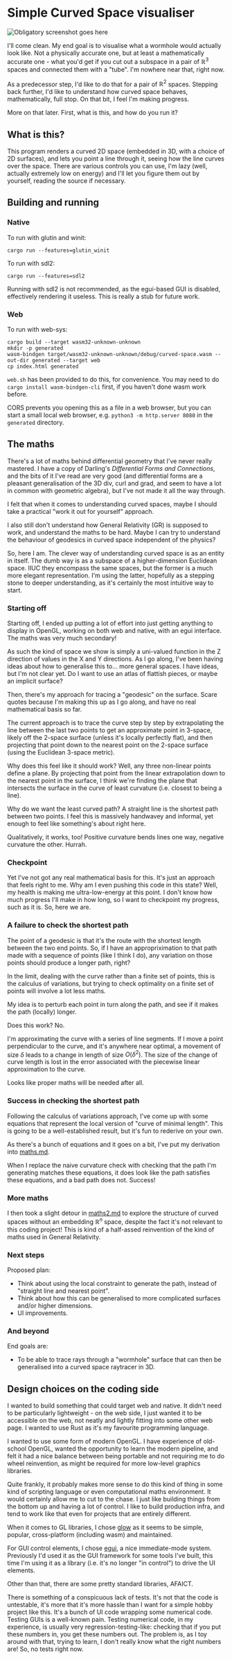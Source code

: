 # Simple Curved Space visualiser

![Obligatory screenshot goes here](curved-surfaces.png)

I'll come clean. My end goal is to visualise what a wormhole would
actually look like. Not a physically accurate one, but at least a
mathematically accurate one - what you'd get if you cut out a subspace
in a pair of $\mathbb{R}^3$ spaces and connected them with a
"tube". I'm nowhere near that, right now.

As a predecessor step, I'd like to do that for a pair of
$\mathbb{R}^2$ spaces. Stepping back further, I'd like to understand
how curved space behaves, mathematically, full stop. On that bit, I
feel I'm making progress.

More on that later. First, what is this, and how do you run it?

## What is this?

This program renders a curved 2D space (embedded in 3D, with a choice
of 2D surfaces), and lets you point a line through it, seeing how the
line curves over the space. There are various controls you can use,
I'm lazy (well, actually extremely low on energy) and I'll let you
figure them out by yourself, reading the source if necessary.

## Building and running

### Native

To run with glutin and winit:

```shell
cargo run --features=glutin_winit
```

To run with sdl2:

```shell
cargo run --features=sdl2
```

Running with sdl2 is not recommended, as the egui-based GUI is
disabled, effectively rendering it useless. This is really a stub for
future work.

### Web

To run with web-sys:

```shell
cargo build --target wasm32-unknown-unknown
mkdir -p generated
wasm-bindgen target/wasm32-unknown-unknown/debug/curved-space.wasm --out-dir generated --target web
cp index.html generated
```

`web.sh` has been provided to do this, for convenience. You may need
to do `cargo install wasm-bindgen-cli` first, if you haven't done wasm
work before.

CORS prevents you opening this as a file in a web browser, but you can
start a small local web browser, e.g. `python3 -m http.server 8080` in
the `generated` directory.

## The maths

There's a lot of maths behind differential geometry that I've never
really mastered. I have a copy of Darling's *Differential Forms and
Connections*, and the bits of it I've read are very good (and
differential forms are a pleasant generalisation of the 3D div, curl
and grad, and seem to have a lot in common with geometric algebra),
but I've not made it all the way through.

I felt that when it comes to understanding curved spaces, maybe I
should take a practical "work it out for yourself" approach.

I also still don't understand how General Relativity (GR) is supposed
to work, and understand the maths to be hard. Maybe I can try to
understand the behaviour of geodesics in curved space independent of
the physics?

So, here I am. The clever way of understanding curved space is as an
entity in itself. The dumb way is as a subspace of a higher-dimension
Euclidean space. IIUC they encompass the same spaces, but the former
is a much more elegant representation. I'm using the latter, hopefully
as a stepping stone to deeper understanding, as it's certainly the
most intuitive way to start.

### Starting off

Starting off, I ended up putting a lot of effort into just getting
anything to display in OpenGL, working on both web and native, with an
egui interface. The maths was very much secondary!

As such the kind of space we show is simply a uni-valued function in
the Z direction of values in the X and Y directions. As I go along,
I've been having ideas about how to generalise this to... more general
spaces. I have ideas, but I'm not clear yet. Do I want to use an atlas
of flattish pieces, or maybe an implicit surface?

Then, there's my approach for tracing a "geodesic" on the
surface. Scare quotes because I'm making this up as I go along, and
have no real mathematical basis so far.

The current approach is to trace the curve step by step by
extrapolating the line between the last two points to get an
approximate point in 3-space, likely off the 2-space surface (unless
it's locally perfectly flat), and then projecting that point down to
the nearest point on the 2-space surface (using the Euclidean 3-space
metric).

Why does this feel like it should work? Well, any three non-linear
points define a plane. By projecting that point from the linear
extrapolation down to the nearest point in the surface, I think we're
finding the plane that intersects the surface in the curve of least
curvature (i.e. closest to being a line).

Why do we want the least curved path? A straight line is the shortest
path between two points. I feel this is massively handwavey and
informal, yet enough to feel like something's about right here.

Qualitatively, it works, too! Positive curvature bends lines one way,
negative curvature the other. Hurrah.

### Checkpoint

Yet I've not got any real mathematical basis for this. It's just an
approach that feels right to me. Why am I even pushing this code in
this state? Well, my health is making me ultra-low-energy at this
point. I don't know how much progress I'll make in how long, so I want
to checkpoint my progress, such as it is. So, here we are.

### A failure to check the shortest path

The point of a geodesic is that it's the route with the shortest
length between the two end points. So, if I have an appropriximation
to that path made with a sequence of points (like I think I do), any
variation on those points should produce a longer path, right?

In the limit, dealing with the curve rather than a finite set of
points, this is the calculus of variations, but trying to check
optimality on a finite set of points will involve a lot less maths.

My idea is to perturb each point in turn along the path, and see if it
makes the path (locally) longer.

Does this work? No.

I'm approximating the curve with a series of line segments. If I move
a point perpendicular to the curve, and it's anywhere near optimal, a
movement of size $\delta$ leads to a change in length of size
$O(\delta^2)$. The size of the change of curve length is lost in the
error associated with the piecewise linear approximation to the curve.

Looks like proper maths will be needed after all.

### Success in checking the shortest path

Following the calculus of variations approach, I've come up with some
equations that represent the local version of "curve of minimal
length". This is going to be a well-established result, but it's fun
to rederive on your own.

As there's a bunch of equations and it goes on a bit, I've put my
derivation into [maths.md](./maths.md).

When I replace the naive curvature check with checking that the path
I'm generating matches these equations, it does look like the path
satisfies these equations, and a bad path does not. Success!

### More maths

I then took a slight detour in [maths2.md](./maths2.md) to explore the
structure of curved spaces without an embedding $\mathbb{R}^n$ space,
despite the fact it's not relevant to this coding project! This is
kind of a half-assed reinvention of the kind of maths used in General
Relativity.

### Next steps

Proposed plan:

 * Think about using the local constraint to generate the path,
   instead of "straight line and nearest point".
 * Think about how this can be generalised to more complicated
   surfaces and/or higher dimensions.
 * UI improvements.

### And beyond

End goals are:

  * To be able to trace rays through a "wormhole" surface that can
    then be generalised into a curved space raytracer in 3D.

## Design choices on the coding side

I wanted to build something that could target web and native. It
didn't need to be particularly lightweight - on the web side, I just
wanted it to be accessible on the web, not neatly and lightly fitting
into some other web page. I wanted to use Rust as it's my favourite
programming language.

I wanted to use some form of modern OpenGL. I have experience of
old-school OpenGL, wanted the opportunity to learn the modern
pipeline, and felt it had a nice balance between being portable and
not requiring me to do wheel reinvention, as might be required for
more low-level graphics libraries.

Quite frankly, it probably makes more sense to do this kind of thing
in some kind of scripting language or even computational maths
environment. It would certainly allow me to cut to the chase. I just
like building things from the bottom up and having a lot of control. I
like to build production infra, and tend to work like that even for
projects that are entirely different.

When it comes to GL libraries, I chose
[glow](https://crates.io/crates/glow) as it seems to be simple,
popular, cross-platform (including wasm) and maintained.

For GUI control elements, I chose
[egui](https://crates.io/crates/egui), a nice immediate-mode
system. Previously I'd used it as the GUI framework for some tools
I've built, this time I'm using it as a library (i.e. it's no longer
"in control") to drive the UI elements.

Other than that, there are some pretty standard libraries, AFAICT.

There is something of a conspicuous lack of tests. It's not that the
code is untestable, it's more that it's more hassle than I want for a
simple hobby project like this. It's a bunch of UI code wrapping some
numerical code. Testing GUIs is a well-known pain. Testing numerical
code, in my experience, is usually very regression-testing-like:
checking that if you put these numbers in, you get these numbers
out. The problem is, as I toy around with that, trying to learn, I
don't really know what the right numbers are! So, no tests right now.
